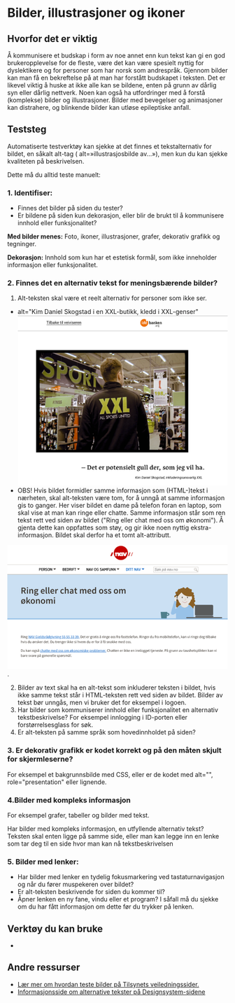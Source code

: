 # Bilder, illustrasjoner og ikoner

## Hvorfor det er viktig
Å kommunisere et budskap i form av noe annet enn kun tekst kan gi en god brukeropplevelse for de fleste, være det kan være spesielt nyttig for dyslektikere og for personer som har norsk som andrespråk. Gjennom bilder kan man få en bekreftelse på at man har forstått budskapet i teksten. 
Det er likevel viktig å huske at ikke alle kan se bildene, enten på grunn av dårlig syn eller dårlig nettverk. Noen kan også ha utfordringer med å forstå (komplekse) bilder og illustrasjoner. Bilder med bevegelser og animasjoner kan distrahere, og blinkende bilder kan utløse epileptiske anfall.

## Teststeg
Automatiserte testverktøy kan sjekke at det finnes et tekstalternativ for bildet, en såkalt alt-tag ( alt=»illustrasjosbilde av...»), men kun du kan sjekke kvaliteten på beskrivelsen.  

Dette må du alltid teste manuelt:

### 1. Identifiser: 
* Finnes det bilder på siden du tester?
* Er bildene på siden kun dekorasjon, eller blir de brukt til å kommunisere innhold eller funksjonalitet?  

**Med bilder menes:** Foto, ikoner, illustrasjoner, grafer, dekorativ grafikk og tegninger.

**Dekorasjon:**  Innhold som kun har et estetisk formål, som ikke inneholder informasjon eller funksjonalitet. 

### 2. Finnes det en alternativ tekst for meningsbærende bilder?
1. Alt-teksten skal være et reelt alternativ for personer som ikke ser. 

  * alt="Kim Daniel Skogstad i en XXL-butikk, kledd i XXL-genser" ![meningsbærende bilde](https://github.com/navikt/universell-utforming/blob/master/hvordan-faa-det-til/UU-testing/manuell-testing/alt-xxl.png) 
  * OBS! Hvis bildet formidler samme informasjon som (HTML-)tekst i nærheten, skal alt-teksten være tom, for å unngå at samme informasjon gis to ganger. Her viser bildet en dame på telefon foran en laptop, som skal vise at man kan ringe eller chatte. Samme informasjon står som ren tekst rett ved siden av bildet ("Ring eller chat med oss om økonomi"). Å gjenta dette kan oppfattes som støy, og gir ikke noen nyttig ekstra-informasjon. Bildet skal derfor ha et tomt alt-attributt.

![meningsbærende bilde med tekst ved siden av](https://github.com/navikt/universell-utforming/blob/master/hvordan-faa-det-til/UU-testing/manuell-testing/alt-ringchat.png). 

2.  Bilder av text skal ha en alt-tekst som inkluderer teksten i bildet, hvis ikke samme tekst står i HTML-teksten rett ved siden av bildet. Bilder av tekst bør unngås, men vi bruker det for eksempel i logoen.
3. Har bilder som kommuniserer innhold eller funksjonalitet en alternativ tekstbeskrivelse? For eksempel innlogging i ID-porten eller forstørrelsesglass for søk.
4. Er alt-teksten på samme språk som hovedinnholdet på siden? 

### 3. Er dekorativ grafikk er kodet korrekt og på den måten skjult for skjermleserne? 
For eksempel et bakgrunnsbilde med CSS, eller er de kodet med alt="", role="presentation" eller lignende.
  
### 4.Bilder med kompleks informasjon  
For eksempel grafer, tabeller og bilder med tekst. 

Har bilder med kompleks informasjon, en utfyllende alternativ tekst?  
Teksten skal enten ligge på samme side, eller man kan legge inn en lenke som tar deg til en side hvor man kan nå tekstbeskrivelsen  

### 5. Bilder med lenker: 
* Har bilder med lenker en tydelig fokusmarkering ved tastaturnavigasjon og når du fører muspekeren over bildet? 
* Er alt-teksten beskrivende for siden du kommer til? 
* Åpner lenken en ny fane, vindu eller et program? I såfall må du sjekke om du har fått  informasjon om dette før du trykker på lenken. 


## Verktøy du kan bruke
* 


## Andre ressurser
* [Lær mer om hvordan teste bilder på Tilsynets veiledningssider.](https://uu.difi.no/krav-og-regelverk/kom-i-gang/hvordan-teste-universell-utforming-av-ditt-nettsted#bilder)
* [Informasjonsside om alternative tekster på Designsystem-sidene](https://design.nav.no/accessibility/alt-text)


